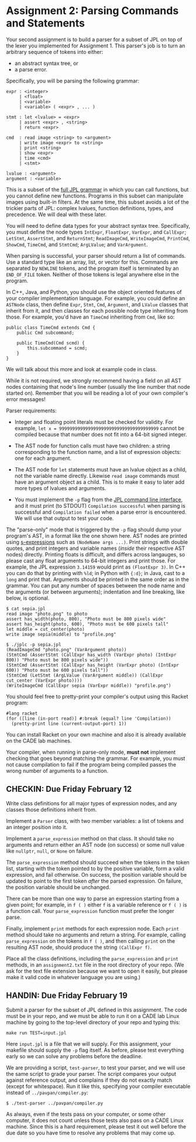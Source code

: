 # Assignment 2: Parsing Commands and Statements

Your second assignment is to build a parser for a subset of JPL on top
of the lexer you implemented for Assignment 1. This parser's job is to
turn an arbitrary sequence of tokens into either:

- an abstract syntax tree, or
- a parse error.

Specifically, you will be parsing the following grammar:

```
expr : <integer>
     | <float>
     | <variable>
     | <variable> ( <expr> , ... )
    
stmt : let <lvalue> = <expr>
     | assert <expr> , <string>
     | return <expr>

cmd  : read image <string> to <argument>
     | write image <expr> to <string>
     | print <string>
     | show <expr>
     | time <cmd>
     | <stmt>

lvalue : <argument>
argument : <variable>
```

This is a subset of the [full JPL grammar][full-grammar] in which you
can call functions, but you cannot define new functions.  Programs in
this subset can manipulate images using built-in filters. At the same
time, this subset avoids a lot of the trickier parts of JPL: complex
lvalues, function definitions, types, and precedence. We will deal with
these later.

[full-grammar]: https://github.com/utah-cs4470-sp21/jpl/blob/main/spec.md#syntax

You will need to define data types for your abstract syntax tree.
Specifically, you must define the node types `IntExpr`, `FloatExpr`,
`VarExpr`, and `CallExpr`; `LetStmt`, `AssertStmt`, and `ReturnStmt`;
`ReadImageCmd`, `WriteImageCmd`, `PrintCmd`, `ShowCmd`, `TimeCmd`, and
`StmtCmd`; `ArgLValue`; and `VarArgument`.

When parsing is successful, your parser should return a list of
commands. Use a standard type like an array, list, or vector for this.
Commands are separated by `NEWLINE` tokens, and the program itself is
terminated by an `END_OF_FILE` token. Neither of those tokens is
legal anywhere else in the program.

In C++, Java, and Python, you should use the object oriented
features of your compiler implementation language. For example, you
could define an `ASTNode` class, then define `Expr`, `Stmt`, `Cmd`,
`Argument`, and `LValue` classes that inherit from it, and then
classes for each possible node type inheriting from those. For
example, you'd have an `TimeCmd` inheriting from `Cmd`, like so:

``` {.java}
public class TimeCmd extends Cmd {
    public Cmd subcommand;
    
    public TimeCmd(Cmd scmd) {
        this.subcommand = scmd;
    }
}
```

We will talk about this more and look at example code in class.

While it is not required, we strongly recommend having a field on all
AST nodes containing that node's line number (usually the line number
that node started on). Remember that you will be reading a lot of your
own compiler's error messages!

Parser requirements:

- Integer and floating point literals must be checked for validity.
  For example, `let x = 99999999999999999999999999999999999999` cannot
  be compiled because that number does not fit into a 64-bit signed
  integer.

- The AST node for function calls must have two children: a string
  corresponding to the function name, and a list of expression
  objects: one for each argument.

- The AST node for `let` statements must have an lvalue object as a
  child, not the variable name directly. Likewise `read image`
  commands must have an argument object as a child. This is to make it
  easy to later add more types of lvalues and arguments.

- You must implement the `-p` flag from the [JPL command line
  interface][jpl-cmdline], and it must print (to STDOUT) `Compilation
  successful` when parsing is successful and `Compilation failed` when
  a parse error is encountered. We will use that output to test your code.

The "parse-only" mode that is triggered by the `-p` flag should dump
your program's AST, in a format like the one shown here. AST nodes are
printed using
[s-expressions](https://en.wikipedia.org/wiki/S-expression) such as
`(NodeName args ...)`. Print strings with double quotes, and print
integers and variable names (*inside* their respective AST nodes)
directly. Printing floats is difficult, and differs across langauges,
so please cast any float arguments to 64-bit integers and print those.
For example, the JPL expression `3.14159` would print as `(FloatExpr
3)`. In C++ you can do that by printing with `%ld`; in Python with
`{:d}`; in Java, cast to a `long` and print that. Arguments should be
printed in the same order as in the grammar. You can put any number of
spaces between the node name and the arguments (or between arguments);
indentation and line breaking, like below, is optional.

[jpl-cmdline]: https://github.com/utah-cs4470-sp21/jpl/blob/main/spec.md#jpl-compiler-command-line-interface

```
$ cat sepia.jpl
read image "photo.png" to photo
assert has_width(photo, 800), "Photo must be 800 pixels wide"
assert has_height(photo, 600), "Photo must be 600 pixels tall"
let middle = cut_center(photo)
write image sepia(middle) to "profile.png"

$ ./jplc -p sepia.jpl
(ReadImageCmd "photo.png" (VarArgument photo))
(StmtCmd (AssertStmt (CallExpr has_width (VarExpr photo) (IntExpr 800)) "Photo must be 800 pixels wide"))
(StmtCmd (AssertStmt (CallExpr has_height (VarExpr photo) (IntExpr 600)) "Photo must be 600 pixels tall"))
(StmtCmd (LetStmt (ArgLValue (VarArgument middle)) (CallExpr cut_center (VarExpr photo))))
(WriteImageCmd (CallExpr sepia (VarExpr middle)) "profile.png")
```

You should feel free to pretty-print your compiler's output using this
Racket program:

``` {.racket}
#lang racket
(for ([line (in-port read)] #:break (equal? line 'Compilation))
  (pretty-print line (current-output-port) 1))
```

You can install Racket on your own machine and also it is already
available on the CADE lab machines.

Your compiler, when running in parse-only mode, **must not** implement
checking that goes beyond matching the grammar. For example, you must
not cause compilation to fail if the program being compiled passes the
wrong number of arguments to a function.


## CHECKIN: Due Friday February 12

Write class definitions for all major types of expression nodes,
and any classes those definitions inherit from.

Implement a `Parser` class, with two member variables: a list of
tokens and an integer position into it.

Implement a `parse_expression` method on that class. It should take no
arguments and return either an AST node (on success) or some null
value like `nullptr`, `null`, or `None` on failure.

The `parse_expression` method should succeed when the tokens in the
token list, starting with the token pointed to by the positive
variable, form a valid expression, and fail otherwise. On success, the
position variable should be updated to point to the first token
_after_ the parsed expression. On failure, the position variable
should be unchanged.

There can be more than one way to parse an expression starting from a
given point; for example, in `f ( )` either `f` is a variable
reference or `f ( )` is a function call. Your `parse_expression`
function must prefer the longer parse.

Finally, implement `print` methods for each expression node. Each
`print` method should take no arguments and return a string. For
example, calling `parse_expression` on the tokens in `f ( )`, and then
calling `print` on the resulting AST node, should produce the string
`(CallExpr f)`.

Place all the class definitions, including the `parse_expression` and
`print` methods, in an `assignment2.txt` file in the root directory of
your repo. (We ask for the text file extension because we want to open
it easily, but please make it valid code in whatever language you are
using.)

## HANDIN: Due Friday February 19

Submit a parser for the subset of JPL defined in this assignment. The
code must be in your repo, and we must be able to run it on a CADE lab
Linux machine by going to the top-level directory of your repo and
typing this:

```
make run TEST=input.jpl
```

Here `input.jpl` is a file that we will supply. For this assignment,
your makefile should supply the `-p` flag itself. As before, please
test everything early so we can solve any problems before the
deadline.

We are providing a script, `test-parser`, to test your parser, and we
will use the same script to grade your parser. The script compares
your output against reference output, and complains if they do not
exactly match (except for whitespace). Run it like this, specifying
your compiler executable instead of `../pavpan/compiler.py`:

```
$ ./test-parser ../pavpan/compiler.py
```

As always, even if the tests pass on your computer, or some other
computer, it does not count unless those tests also pass on a CADE
Linux machine. Since this is a hard requirement, please test it out
well before the due date so you have time to resolve any problems that
may come up.
